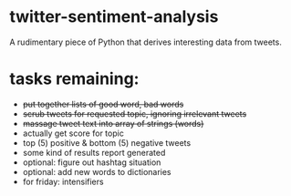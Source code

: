 # twitter-sentiment-analysis
A rudimentary piece of Python that derives interesting data from tweets.


# tasks remaining:
- ~~put together lists of good word, bad words~~
- ~~scrub tweets for requested topic, ignoring irrelevant tweets~~
- ~~massage tweet text into array of strings (words)~~
- actually get score for topic
- top (5) positive & bottom (5) negative tweets
- some kind of results report generated
- optional: figure out hashtag situation
- optional: add new words to dictionaries
- for friday: intensifiers
